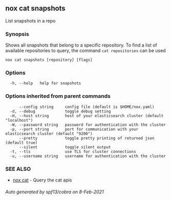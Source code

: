 ## nox cat snapshots

List snapshots in a repo

### Synopsis

Shows all snapshots that belong to a specific repository.
To find a list of available repositories to query, the command `cat repositories` can be used

```
nox cat snapshots [repository] [flags]
```

### Options

```
  -h, --help   help for snapshots
```

### Options inherited from parent commands

```
      --config string     config file (default is $HOME/nox.yaml)
  -d, --debug             toggle debug setting
  -H, --host string       host of your elasticsearch cluster (default "localhost")
  -W, --password string   password for authentication with the cluster
  -p, --port string       port for communication with your elasticsearch cluster (default "9200")
      --pretty            toggle pretty printing of returned json (default true)
      --silent            toggle silent output
  -t, --tls               use TLS for cluster connections
  -u, --username string   username for authentication with the cluster
```

### SEE ALSO

* [nox cat](nox_cat.md)	 - Query the cat apis

###### Auto generated by spf13/cobra on 8-Feb-2021
